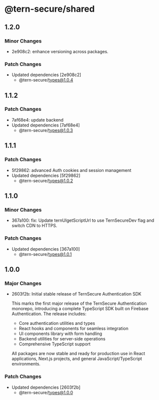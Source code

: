 # @tern-secure/shared

## 1.2.0

### Minor Changes

- 2e908c2: enhance versioning across packages.

### Patch Changes

- Updated dependencies [2e908c2]
  - @tern-secure/types@1.0.4

## 1.1.2

### Patch Changes

- 7af68e4: update backend
- Updated dependencies [7af68e4]
  - @tern-secure/types@1.0.3

## 1.1.1

### Patch Changes

- 5f29862: advanced Auth cookies and session management
- Updated dependencies [5f29862]
  - @tern-secure/types@1.0.2

## 1.1.0

### Minor Changes

- 367a100: fix: Update ternUIgetScriptUrl to use TernSecureDev flag and switch CDN to HTTPS.

### Patch Changes

- Updated dependencies [367a100]
  - @tern-secure/types@1.0.1

## 1.0.0

### Major Changes

- 2603f2b: Initial stable release of TernSecure Authentication SDK

  This marks the first major release of the TernSecure Authentication monorepo, introducing a complete TypeScript SDK built on Firebase Authentication. The release includes:

  - Core authentication utilities and types
  - React hooks and components for seamless integration
  - UI components library with form handling
  - Backend utilities for server-side operations
  - Comprehensive TypeScript support

  All packages are now stable and ready for production use in React applications, Next.js projects, and general JavaScript/TypeScript environments.

### Patch Changes

- Updated dependencies [2603f2b]
  - @tern-secure/types@1.0.0
